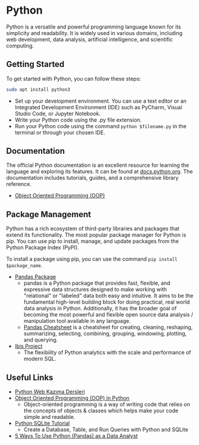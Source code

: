 # Python

Python is a versatile and powerful programming language known for its simplicity and readability. It is widely used in various domains, including web development, data analysis, artificial intelligence, and scientific computing.

## Getting Started

To get started with Python, you can follow these steps:

```BASH
sudo apt install python3
```

- Set up your development environment. You can use a text editor or an Integrated Development Environment (IDE) such as PyCharm, Visual Studio Code, or Jupyter Notebook.
- Write your Python code using the .py file extension.
- Run your Python code using the command `python $filename.py` in the terminal or through your chosen IDE.

## Documentation

The official Python documentation is an excellent resource for learning the language and exploring its features. It can be found at [docs.python.org](https://docs.python.org/). The documentation includes tutorials, guides, and a comprehensive library reference.

- [Object Oriented Programming (OOP)](./oop.md)

## Package Management

Python has a rich ecosystem of third-party libraries and packages that extend its functionality. The most popular package manager for Python is pip. You can use pip to install, manage, and update packages from the Python Package Index (PyPI).

To install a package using pip, you can use the command `pip install $package_name`.

- [Pandas Package](https://github.com/pandas-dev/pandas)
  - pandas is a Python package that provides fast, flexible, and expressive data structures designed to make working with "relational" or "labeled" data both easy and intuitive. It aims to be the fundamental high-level building block for doing practical, real world data analysis in Python. Additionally, it has the broader goal of becoming the most powerful and flexible open source data analysis / manipulation tool available in any language.
  - [Pandas Cheatsheet](https://github.com/pandas-dev/pandas/blob/main/doc/cheatsheet/Pandas_Cheat_Sheet.pdf) is a cheatsheet for creating, cleaning, reshaping, summarizing, selecting, combining, grouping, windowing, plotting, and querying.
- [Ibis Project](https://ibis-project.org/)
  - The flexibility of Python analytics with the scale and performance of modern SQL.

## Useful Links

- [Python Web Kazıma Dersleri](https://github.com/urazakgul/python-web-kazima-dersleri)
- [Object Oriented Programming (OOP) in Python](https://www.freecodecamp.org/news/crash-course-object-oriented-programming-in-python/)
  - Object-oriented programming is a way of writing code that relies on the concepts of objects & classes which helps make your code simple and readable.
- [Python SQLite Tutorial](https://morioh.com/a/b1659981d685/python-sqlite-tutorial-create-a-database-table-and-run-queries-with-python-and-sqlite)
  - Create a Database, Table, and Run Queries with Python and SQLite
- [5 Ways To Use Python (Pandas) as a Data Analyst](https://pbs.twimg.com/media/F2TM9tdXMAAI35P?format=jpg&name=medium)
